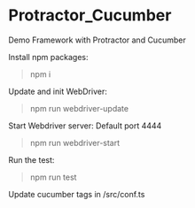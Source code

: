 # Protractor_Cucumber

Demo Framework with Protractor and Cucumber

Install npm packages:

> npm i

Update and init WebDriver:

> npm run webdriver-update

Start Webdriver server: Default port 4444

> npm run webdriver-start

Run the test:

> npm run test

Update cucumber tags in /src/conf.ts
